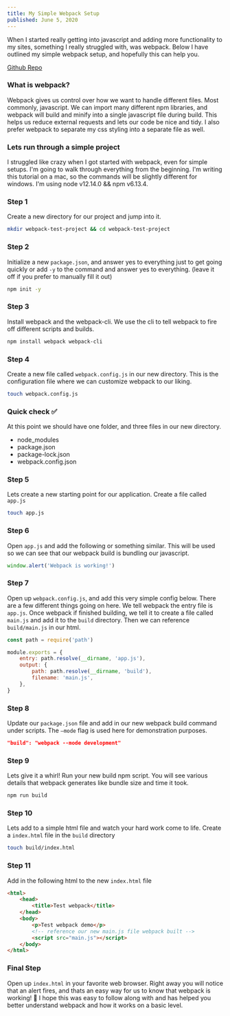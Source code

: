 ```yaml
---
title: My Simple Webpack Setup
published: June 5, 2020
---
```


When I started really getting into javascript and adding more functionality to my sites, something I really struggled with, was webpack. Below I have outlined my simple webpack setup, and hopefully this can help you.

<a href="https://github.com/garrettbland/simple-webpack-setup
" target="_blank">Github Repo</a>

### What is webpack?

Webpack gives us control over how we want to handle different files. Most commonly, javascript. We can import many different npm libraries, and webpack will build and minify into a single javascript file during build. This helps us reduce external requests and lets our code be nice and tidy. I also prefer webpack to separate my css styling into a separate file as well.

### Lets run through a simple project

I struggled like crazy when I got started with webpack, even for simple setups. I'm going to walk through everything from the beginning. I'm writing this tutorial on a mac, so the commands will be slightly different for windows. I'm using node v12.14.0 && npm v6.13.4.

### Step 1

Create a new directory for our project and jump into it.

```bash
mkdir webpack-test-project && cd webpack-test-project
```

### Step 2

Initialize a new `package.json`, and answer yes to everything just to get going quickly or add `-y` to the command and answer yes to everything. (leave it off if you prefer to manually fill it out)

```bash
npm init -y
```

### Step 3

Install webpack and the webpack-cli. We use the cli to tell webpack to fire off different scripts and builds.

```bash
npm install webpack webpack-cli
```

### Step 4

Create a new file called `webpack.config.js` in our new directory. This is the configuration file where we can customize webpack to our liking.

```bash
touch webpack.config.js
```

### Quick check ✅

At this point we should have one folder, and three files in our new directory.

-   node_modules
-   package.json
-   package-lock.json
-   webpack.config.json

### Step 5

Lets create a new starting point for our application. Create a file called `app.js`

```bash
touch app.js
```

### Step 6

Open `app.js` and add the following or something similar. This will be used so we can see that our webpack build is bundling our javascript.

```javascript
window.alert('Webpack is working!')
```

### Step 7

Open up `webpack.config.js`, and add this very simple config below. There are a few different things going on here. We tell webpack the entry file is `app.js`. Once webpack if finished building, we tell it to create a file called `main.js` and add it to the `build` directory. Then we can reference `build/main.js` in our html.

```javascript
const path = require('path')

module.exports = {
    entry: path.resolve(__dirname, 'app.js'),
    output: {
        path: path.resolve(__dirname, 'build'),
        filename: 'main.js',
    },
}
```

### Step 8

Update our `package.json` file and add in our new webpack build command under scripts. The `—mode` flag is used here for demonstration purposes.

```json
"build": "webpack --mode development"
```

### Step 9

Lets give it a whirl! Run your new build npm script. You will see various details that webpack generates like bundle size and time it took.

```bash
npm run build
```

### Step 10

Lets add to a simple html file and watch your hard work come to life. Create a `index.html` file in the `build` directory

```bash
touch build/index.html
```

### Step 11

Add in the following html to the new `index.html` file

```html
<html>
    <head>
        <title>Test webpack</title>
    </head>
    <body>
        <p>Test webpack demo</p>
        <!-- reference our new main.js file webpack built -->
        <script src="main.js"></script>
    </body>
</html>
```

### Final Step

Open up `index.html` in your favorite web browser. Right away you will notice that an alert fires, and thats an easy way for us to know that webpack is working! 🎉 I hope this was easy to follow along with and has helped you better understand webpack and how it works on a basic level.
